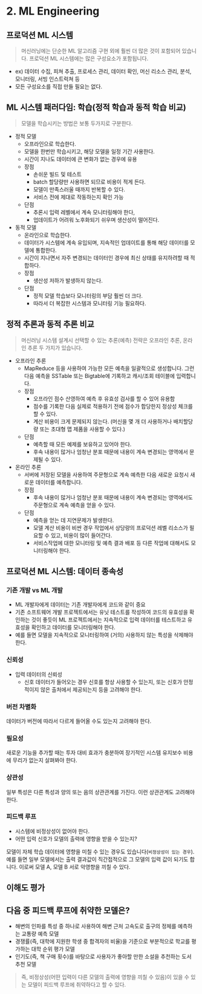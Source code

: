 # 2. ML Engineering

## 프로덕션 ML 시스템

> 머신러닝에는 단순한 ML 알고리즘 구현 외에 훨씬 더 많은 것이 포함되어 있습니다. 프로덕션 ML 시스템에는 많은 구성요소가 포함됩니다.

- ex) 데이터 수집, 피쳐 추출, 프로세스 관리, 데이터 확인, 머신 리소스 관리, 분석, 모니터링, 서빙 인스트럭쳐 등
- 모든 구성요소를 직접 만들 필요는 없다.

## ML 시스템 패러다임: 학습(정적 학습과 동적 학습 비교)

> 모델을 학습시키는 방법은 보통 두가지로 구분한다.

- 정적 모델
  + 오프라인으로 학습한다.
  + 모델을 한번만 학습시키고, 해당 모델을 일정 기간 사용한다.
  + 시간이 지나도 데이터에 큰 변화가 없는 경우에 유용
  + 장점
    * 손쉬운 빌드 및 테스트
    * batch 할당량만 사용하면 되므로 비용이 적게 든다.
    * 모델이 만족스러울 때까지 반복할 수 있다.
    * 서비스 전에 제대로 작동하는지 확인 가능
  + 단점
    * 추론시 입력 레벨에서 계속 모니터링해야 한다,
    * 업데이트가 어려워 노후화되기 쉬우며 생산성이 떨어진다.
- 동적 모델
  + 온라인으로 학습한다.
  + 데이터가 시스템에 계속 유입되며, 지속적인 업데이트를 통해 해당 데이터를 모델에 통합한다.
  + 시간이 지나면서 자주 변경되는 데이터인 경우에 최신 상태를 유지하려할 때 적합하다.
  + 장점
    * 생산성 저하가 발생하지 않는다.
  + 단점
    * 정적 모델 학습보다 모니터링의 부담 훨씬 더 크다.
    * 따라서 더 복잡한 시스템과 모니터링 기능 필요하다.

## 정적 추론과 동적 추론 비교

> 머신러닝 시스템 설계시 선택할 수 있는 추론(예측) 전략은 오프라인 추론, 온라인 추론 두 가지가 있습니다.

- 오프라인 추론
  + MapReduce 등을 사용하여 가능한 모든 예측을 일괄적으로 생성합니다. 그런 다음 예측을 SSTable 또는 Bigtable에 기록하고 캐시/조회 테이블에 입력합니다.
  + 장점
    * 오프라인 점수 산영하여 예측 후 유효성 검사를 할 수 있어 유용함
    * 점수를 기록한 다음 실제로 적용하기 전에 점수가 합당한지 정상성 체크를 할 수 있다.
    * 계산 비용이 크게 문제되지 않는다. (머신을 몇 개 더 사용하거나 배치할당량 또는 초대형 맵 제품을 사용할 수 있다.)
  + 단점
    * 예측할 때 모든 예제를 보유하고 있어야 한다.
    * 후속 내용이 많거나 엄청난 분포 때문에 내용이 계속 변경되는 영역에서 문제될 수 있다.
- 온라인 추론
  + 서버에 저장된 모델을 사용하여 주문형으로 계속 예측한 다음 새로운 요청시 새로운 데이터를 예측합니다.
  + 장점
    * 후속 내용이 많거나 엄청난 분포 때문에 내용이 계속 변경되는 영역에서도 주문형으로 계속 예측을 얻을 수 있다.
  + 단점
    * 예측을 얻는 데 지연문제가 발생한다.
    * 모델 계산 비용이 비싼 경우 작업에서 상당량의 프로덕션 레벨 리소스가 필요할 수 있고, 비용이 많이 들어간다.
    * 서비스작업에 대한 모니터링 및 예측 결과 배포 등 다른 작업에 대해서도 모니터링해야 한다.


## 프로덕션 ML 시스템: 데이터 종속성

### 기존 개발 vs ML 개발
- ML 개발자에게 데이터는 기존 개발자에게 코드와 같이 중요
- 기존 소프트웨어 개발 프로젝트에서는 유닛 테스트를 작성하여 코드의 유효성을 확인하는 것이 좋듯이 ML 프로젝트에서는 지속적으로 입력 데이터를 테스트하고 유효성을 확인하고 데이터를 모니터링해야 한다.
- 예를 들면 모델을 지속적으로 모니터링하여 (거의) 사용하지 않는 특성을 삭제해야 한다.

### 신뢰성
- 입력 데이터의 신뢰성
  + 신호 데이터가 들어오는 경우 신호를 항상 사용할 수 있는지, 또는 신호가 안정적이지 않은 출처에서 제공되는지 등을 고려해야 한다.

### 버전 차별화
데이터가 버전에 따라서 다르게 들어올 수도 있는지 고려해야 한다.

### 필요성
새로운 기능을 추가할 때는 투자 대비 효과가 충분하여 장기적인 시스템 유지보수 비용에 무리가 없는지 살펴봐야 한다.

### 상관성
일부 특성은 다른 특성과 양의 또는 음의 상관관계를 가진다. 이런 상관관계도 고려해야 한다.

### 피드백 루프
- 시스템에 비정상성이 없어야 한다.
- 어떤 입력 신호가 모델의 출력에 영향을 받을 수 있는지?

모델이 자체 학습 데이터에 영향을 미칠 수 있는 경우도 있습니다(`비정상성이 있는 경우`). 예를 들면 일부 모델에서는 출력 결과값이 직간접적으로 그 모델의 입력 값이 되기도 합니다. 이로써 모델 A, 모델 B 서로 악영향을 끼칠 수 있다.

## 이해도 평가
## 다음 중 피드백 루프에 취약한 모델은?
- 해변의 인파를 특성 중 하나로 사용하여 해변 근처 고속도로 출구의 정체를 예측하는 교통량 예측 모델
- 경쟁률(즉, 대학에 지원한 학생 중 합격자의 비율)을 기준으로 부분적으로 학교를 평가하는 대학 순위 평가 모델
- 인기도(즉, 책 구매 횟수)를 바탕으로 사용자가 좋아할 만한 소설을 추천하는 도서 추천 모델

> 즉, 비정상성(어떤 입력이 다른 모델의 출력에 영향을 끼칠 수 있음)이 있을 수 있는 모델이 피드백 루프에 취약하다고 할 수 있다.

